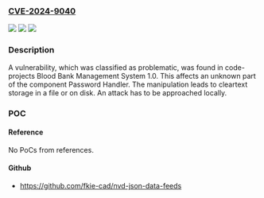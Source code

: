 ### [CVE-2024-9040](https://cve.mitre.org/cgi-bin/cvename.cgi?name=CVE-2024-9040)
![](https://img.shields.io/static/v1?label=Product&message=Blood%20Bank%20Management%20System&color=blue)
![](https://img.shields.io/static/v1?label=Version&message=%3D%201.0%20&color=brighgreen)
![](https://img.shields.io/static/v1?label=Vulnerability&message=Cleartext%20Storage%20in%20a%20File%20or%20on%20Disk&color=brighgreen)

### Description

A vulnerability, which was classified as problematic, was found in code-projects Blood Bank Management System 1.0. This affects an unknown part of the component Password Handler. The manipulation leads to cleartext storage in a file or on disk. An attack has to be approached locally.

### POC

#### Reference
No PoCs from references.

#### Github
- https://github.com/fkie-cad/nvd-json-data-feeds

